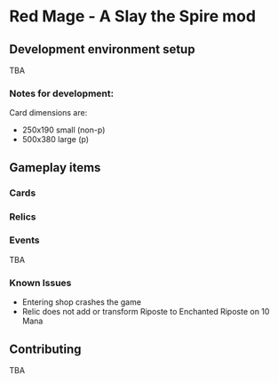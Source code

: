 # Red Mage - A Slay the Spire mod


## Development environment setup

TBA

### Notes for development:

Card dimensions are: 
- 250x190 small (non-p)
- 500x380 large (p)

## Gameplay items

### Cards

### Relics

### Events

TBA

### Known Issues

- Entering shop crashes the game
- Relic does not add or transform Riposte to Enchanted Riposte on 10 Mana

## Contributing

TBA
